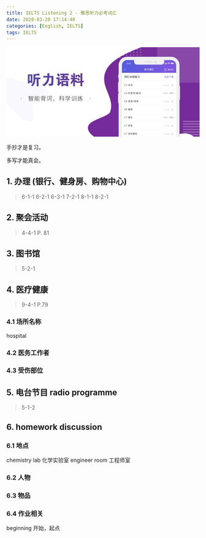 ```yaml
---
title: IELTS Listening 2 - 雅思听力必考词汇
date: 2020-03-20 17:14:48
categories: [English, IELTS]
tags: IELTS
---
```


<img src="/images/English/IELTS/listening/he-logo-7.jpg" width="550" alt="Are you ready?"/>

<!-- more -->

手抄才是复习。

多写才能真会。

## 1. 办理 (银行、健身房、购物中心)

> 6-1-1
> 6-2-1
> 6-3-1
> 7-2-1 
> 8-1-1 
> 8-2-1

## 2. 聚会活动

> 4-4-1 P. 81

## 3. 图书馆

> 5-2-1

## 4. 医疗健康

> 9-4-1 P.79

### 4.1 场所名称

hospital

### 4.2 医务工作者

### 4.3 受伤部位

## 5. 电台节目 radio programme

> 5-1-2

## 6. homework discussion

### 6.1 地点

chemistry lab 化学实验室 engineer room 工程师室


### 6.2 人物

### 6.3 物品

### 6.4 作业相关

beginning 开始，起点

